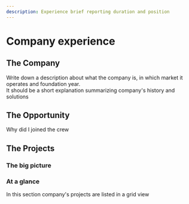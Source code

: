 ```yaml
---
description: Experience brief reporting duration and position
---
```


# Company experience

## The Company

Write down a description about what the company is, in which market it operates and foundation year.\
It should be a short explanation summarizing company's history and solutions

## The Opportunity

Why did I joined the crew

## The Projects

### The big picture

### At a glance

In this section company's projects are listed in a grid view

